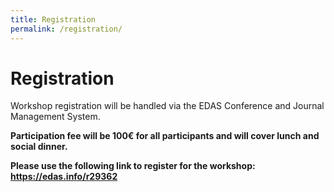 ```yaml
---
title: Registration
permalink: /registration/
---
```


# Registration

Workshop registration will be handled via the EDAS Conference and Journal Management System.

<b>Participation fee will be 100€ for all participants and will cover lunch and social dinner.<b>

Please use the following link to register for the workshop: **https://edas.info/r29362**